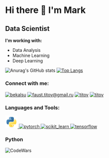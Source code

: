 # Hi there 👋 I'm Mark
## Data Scientist
**I'm working with:**
 - Data Analysis
 - Machine Learning
 - Deep Learning


![Anurag's GitHub stats](https://github-readme-stats.vercel.app/api?username=AugustVIII&theme=radical&show_icons=true)
[![Top Langs](https://github-readme-stats.vercel.app/api/top-langs/?username=AugustVIII&layout=compact)](https://github.com/RyzhkovIlya/github-readme-stats)
<h3 align="left">Connect with me:</h3>
<p align="left">
  

<a href="https://t.me/augustVIII" target="blank"><img align="center" src="https://upload.wikimedia.org/wikipedia/commons/8/82/Telegram_logo.svg" alt="bekalsu" height="30" width="40" /></a> 
<a href="https://mail.google.com/mail/u/?authuser=faust.titov@gmail.ru" target="blank"><img align="center" src="https://upload.wikimedia.org/wikipedia/commons/7/7e/Gmail_icon_%282020%29.svg" alt="faust.titov@gmail.ru" height="30" width="40" /></a>
<a href="https://hh.ru/resume/91a70047ff05a665960039ed1f716e5962394f" target="blank"><img align="center" src="https://play-lh.googleusercontent.com/YpAV7Q-ZJhI5tzFk_wEX-7-x2BydtnCtFTVUrmq0zAO6jLCLA4nNcfem3p_Pyowg9w" alt="titov" height="30" width="40" /></a>
<a href="https://www.kaggle.com/faustvii" target="blank"><img align="center" src="https://raw.githubusercontent.com/rahuldkjain/github-profile-readme-generator/master/src/images/icons/Social/kaggle.svg" alt="titov" height="30" width="40" /></a>
</p>
<h3 align="left">Languages and Tools:</h3>
<p align="left"> <a href="https://www.python.org" target="_blank"> <img src="https://raw.githubusercontent.com/devicons/devicon/master/icons/python/python-original.svg" alt="python" width="40" height="40"/> </a> <a href="https://pytorch.org/" target="_blank"> <img src="https://www.vectorlogo.zone/logos/pytorch/pytorch-icon.svg" alt="pytorch" width="40" height="40"/> </a> <a href="https://scikit-learn.org/" target="_blank"> <img src="https://upload.wikimedia.org/wikipedia/commons/0/05/Scikit_learn_logo_small.svg" alt="scikit_learn" width="40" height="40"/> </a> <a href="https://www.tensorflow.org" target="_blank"> <img src="https://www.vectorlogo.zone/logos/tensorflow/tensorflow-icon.svg" alt="tensorflow" width="40" height="40"/> </a> </p>

### Python 
![CodeWars](https://www.codewars.com/users/AugustVIII/badges/large)
